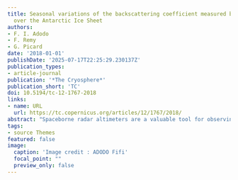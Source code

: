 ```yaml
---
title: Seasonal variations of the backscattering coefficient measured by radar altimeters
  over the Antarctic Ice Sheet
authors:
- F. I. Adodo
- F. Remy
- G. Picard
date: '2018-01-01'
publishDate: '2025-07-17T22:25:29.230137Z'
publication_types:
- article-journal
publication: '*The Cryosphere*'
publication_short: 'TC'
doi: 10.5194/tc-12-1767-2018
links:
- name: URL
  url: https://tc.copernicus.org/articles/12/1767/2018/
abstract: "Spaceborne radar altimeters are a valuable tool for observing the Antarctic Ice Sheet. The radar wave interaction with the snow provides information on both the surface and the subsurface of the snowpack due to its dependence on the snow properties. However, the penetration of the radar wave within the snowpack also induces a negative bias on the estimated surface elevation. Empirical corrections of this space- and time-varying bias are usually based on the backscattering coefficient variability. We investigate the spatial and seasonal variations of the backscattering coefficient at the S (3.2 GHz ∼ 9.4 cm), Ku (13.6 GHz ∼ 2.3 cm) and Ka (37 GHz ∼ 0.8 cm) bands. We identified that the backscattering coefficient at Ku band reaches a maximum in winter in part of the continent (Region 1) and in the summer in the remaining (Region 2), while the evolution at other frequencies is relatively uniform over the whole continent. To explain this contrasting behavior between frequencies and between regions, we studied the sensitivity of the backscattering coefficient at three frequencies to several parameters (surface snow density, snow temperature and snow grain size) using an electromagnetic model. The results show that the seasonal cycle of the backscattering coefficient at Ka frequency is dominated by the volume echo and is mainly driven by snow temperature evolution everywhere. In contrast, at S band, the cycle is dominated by the surface echo. At Ku band, the seasonal cycle is dominated by the volume echo in Region 1 and by the surface echo in Region 2. This investigation provides new information on the seasonal dynamics of the Antarctic Ice Sheet surface and provides new clues to build more accurate corrections of the radar altimeter surface elevation signal in the future."
tags:
- source Themes
featured: false
image:
  caption: 'Image credit : ADODO Fifi'
  focal_point: ""
  preview_only: false
---
```

